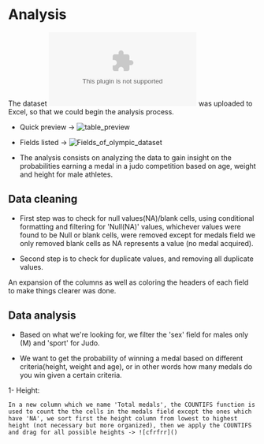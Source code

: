 # Analysis

The dataset ![Olympics_data](https://gitlab.com/computational1/my_portfolio/-/blob/main/Case%20study:%20Olympics%20dataset/Dataset/files/athlete_events.csv) was uploaded to Excel, so that we could begin the analysis process.

* Quick preview -> ![table_preview](https://gitlab.com/computational1/my_portfolio/-/blob/main/Case%20study:%20Olympics%20dataset/Images/Visualizations/Table_preview.png)

* Fields listed -> ![Fields_of_olympic_dataset](https://gitlab.com/computational1/my_portfolio/-/blob/main/Case%20study:%20Olympics%20dataset/Images/Visualizations/Fields_of_Table.png)

* The analysis consists on analyzing the data to gain insight on the probabilities earning a medal in a judo competition based on age, weight and height for male athletes.

## Data cleaning

* First step was to check for null values(NA)/blank cells, using conditional formatting and filtering for 'Null(NA)' values, whichever values were found to be Null or blank cells, were removed except for medals field we only removed blank cells as NA represents a value (no medal acquired).

* Second step is to check for duplicate values, and removing all duplicate values.

An expansion of the columns as well as coloring the headers of each field to make things clearer was done.

## Data analysis

* Based on what we're looking for, we filter the 'sex' field for males only (M) and 'sport' for Judo.

* We want to get the probability of winning a medal based on different criteria(height, weight and age), or in other words how many medals do you win given a certain criteria.

1- Height:

    In a new column which we name 'Total medals', the COUNTIFS function is used to count the the cells in the medals field except the ones which have 'NA', we sort first the height column from lowest to highest height (not necessary but more organized), then we apply the COUNTIFS and drag for all possible heights -> ![cfrfrr]()


